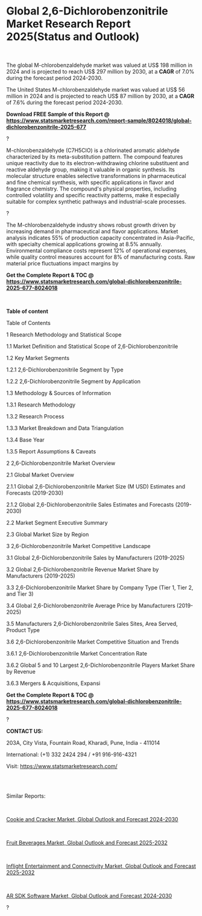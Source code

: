<h1>Global 2,6-Dichlorobenzonitrile Market Research Report 2025(Status and Outlook)</h1><br/><p>The global M-chlorobenzaldehyde market was valued at US$ 198 million in 2024 and is projected to reach US$ 297 million by 2030, at a <strong>CAGR</strong> of 7.0% during the forecast period 2024-2030.</p>
 
 
 
 <p>The United States M-chlorobenzaldehyde market was valued at US$ 56 million in 2024 and is projected to reach US$ 87 million by 2030, at a <strong>CAGR</strong> of 7.6% during the forecast period 2024-2030.</p>
 
 
 
 <div><b>Download FREE Sample of this Report @ <a href="https://www.statsmarketresearch.com/download-free-sample/8024018/global-dichlorobenzonitrile-2025-677">https://www.statsmarketresearch.com/report-sample/8024018/global-dichlorobenzonitrile-2025-677</a></b></div>
 
 
 
 <p>? </p>
 
 
 
 <p>M-chlorobenzaldehyde (C7H5ClO) is a chlorinated aromatic aldehyde characterized by its meta-substitution pattern. The compound features unique reactivity due to its electron-withdrawing chlorine substituent and reactive aldehyde group, making it valuable in organic synthesis. Its molecular structure enables selective transformations in pharmaceutical and fine chemical synthesis, with specific applications in flavor and fragrance chemistry. The compound&#39;s physical properties, including controlled volatility and specific reactivity patterns, make it especially suitable for complex synthetic pathways and industrial-scale processes.</p>
 
 
 
 <p>? </p>
 
 
 
 <p>The M-chlorobenzaldehyde industry shows robust growth driven by increasing demand in pharmaceutical and flavor applications. Market analysis indicates 55% of production capacity concentrated in Asia-Pacific, with specialty chemical applications growing at 8.5% annually. Environmental compliance costs represent 12% of operational expenses, while quality control measures account for 8% of manufacturing costs. Raw material price fluctuations impact margins by</p>
 
 
 
 <div><b>Get the Complete Report & TOC @ <a href="https://www.statsmarketresearch.com/global-dichlorobenzonitrile-2025-677-8024018">https://www.statsmarketresearch.com/global-dichlorobenzonitrile-2025-677-8024018</a></b></div>
 
 
 
 <p><br />
 
 <b>Table of content</b></p>
 
 
 
 <p>Table of Contents<br />
 
 1 Research Methodology and Statistical Scope<br />
 
 1.1 Market Definition and Statistical Scope of 2,6-Dichlorobenzonitrile<br />
 
 1.2 Key Market Segments<br />
 
 1.2.1 2,6-Dichlorobenzonitrile Segment by Type<br />
 
 1.2.2 2,6-Dichlorobenzonitrile Segment by Application<br />
 
 1.3 Methodology & Sources of Information<br />
 
 1.3.1 Research Methodology<br />
 
 1.3.2 Research Process<br />
 
 1.3.3 Market Breakdown and Data Triangulation<br />
 
 1.3.4 Base Year<br />
 
 1.3.5 Report Assumptions & Caveats<br />
 
 2 2,6-Dichlorobenzonitrile Market Overview<br />
 
 2.1 Global Market Overview<br />
 
 2.1.1 Global 2,6-Dichlorobenzonitrile Market Size (M USD) Estimates and Forecasts (2019-2030)<br />
 
 2.1.2 Global 2,6-Dichlorobenzonitrile Sales Estimates and Forecasts (2019-2030)<br />
 
 2.2 Market Segment Executive Summary<br />
 
 2.3 Global Market Size by Region<br />
 
 3 2,6-Dichlorobenzonitrile Market Competitive Landscape<br />
 
 3.1 Global 2,6-Dichlorobenzonitrile Sales by Manufacturers (2019-2025)<br />
 
 3.2 Global 2,6-Dichlorobenzonitrile Revenue Market Share by Manufacturers (2019-2025)<br />
 
 3.3 2,6-Dichlorobenzonitrile Market Share by Company Type (Tier 1, Tier 2, and Tier 3)<br />
 
 3.4 Global 2,6-Dichlorobenzonitrile Average Price by Manufacturers (2019-2025)<br />
 
 3.5 Manufacturers 2,6-Dichlorobenzonitrile Sales Sites, Area Served, Product Type<br />
 
 3.6 2,6-Dichlorobenzonitrile Market Competitive Situation and Trends<br />
 
 3.6.1 2,6-Dichlorobenzonitrile Market Concentration Rate<br />
 
 3.6.2 Global 5 and 10 Largest 2,6-Dichlorobenzonitrile Players Market Share by Revenue<br />
 
 3.6.3 Mergers & Acquisitions, Expansi</p>
 
 
 
 <div><b>Get the Complete Report & TOC @ <a href="https://www.statsmarketresearch.com/global-dichlorobenzonitrile-2025-677-8024018">https://www.statsmarketresearch.com/global-dichlorobenzonitrile-2025-677-8024018</a></b></div>
 
 
 
 <p>? </p>
 
 
 
 <p><b>CONTACT US:</b><br />
 
 203A, City Vista, Fountain Road, Kharadi, Pune, India - 411014<br />
 
 International: (+1) 332 2424 294 / +91 916-916-4321<br />
 
 Visit: <a href="https://www.statsmarketresearch.com/">https://www.statsmarketresearch.com/</a><br />
 
 <br />
 
 <br />
 
 Similar Reports:<br />
 
 <br />
 
 <a href="https://www.statsmarketresearch.com/global-cookie-cracker-forecast-2024-2030-189-8019497">Cookie and Cracker Market, Global Outlook and Forecast 2024-2030</a><br />
 
 <br />
 
 <a href="https://www.statsmarketresearch.com/global-fruit-beverages-forecast-2024-2030-803-8019817">Fruit Beverages Market, Global Outlook and Forecast 2025-2032</a><br />
 
 <br />
 
 <a href="https://www.statsmarketresearch.com/global-inflight-entertainment-connectivity-forecast-2025-2032-55-8035340">Inflight Entertainment and Connectivity Market, Global Outlook and Forecast 2025-2032</a><br />
 
 <br />
 
 <a href="https://www.statsmarketresearch.com/global-ar-sdk-software-forecast-2024-2030-160-8019957">AR SDK Software Market, Global Outlook and Forecast 2024-2030</a><br />
 
 ? </p>